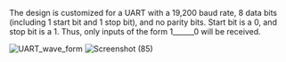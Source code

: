 The design is customized for a UART with a 19,200 baud rate, 8 data bits (including 1 start bit and 1 stop bit), and no parity bits.
Start bit is a 0, and stop bit is a 1. Thus, only inputs of the form 1______0 will be received.





![UART_wave_form](https://github.com/psychingshadow/UART/assets/121498733/71e28824-1a55-4927-8a12-d51986720ef4)
![Screenshot (85)](https://github.com/psychingshadow/UART/assets/121498733/6d297246-4e57-482f-be35-5c804291dd12)
